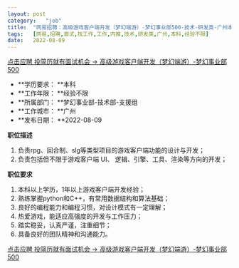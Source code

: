 ```yaml
---
layout:	post
category:	"job"
title:	"网易招聘：高级游戏客户端开发（梦幻端游）-梦幻事业部500-技术-研发类-广州本科经验不限"
tags:	[网易,招聘,面试,找工作,工作,内推,技术,研发类,广州,本科,经验不限]
date:	2022-08-09
---
```


[点击应聘 投简历就有面试机会 -> 高级游戏客户端开发（梦幻端游）-梦幻事业部500](http://mobile.bole.netease.com/bole/boleDetail?id=40919&employeeId=346f03c3cda5f04c&key=all)



- **学历要求： **本科
- **工作年限： **经验不限
- **所属部门： **梦幻事业部-技术部-支援组
- **工作城市： **广州
- **发布日期： **2022-08-09



**职位描述**
1. 负责rpg、回合制、slg等类型项目的游戏客户端功能的设计与开发；
2. 负责包括但不限于游戏客户端 UI、 逻辑、引擎、工具、渲染等方向的开发；



**职位要求**
1. 本科以上学历，1年以上游戏客户端开发经验； 
2. 熟练掌握python和C++，有常用数据结构和算法基础； 
3. 良好的编程能力和编程习惯，对设计模式有一定理解； 
4. 热爱游戏，能适应高强度的开发与工作压力； 
5. 踏实稳妥，认真严谨，注重细节；
6. 具备良好的团队精神和沟通能力。



[点击应聘 投简历就有面试机会 -> 高级游戏客户端开发（梦幻端游）-梦幻事业部500](http://mobile.bole.netease.com/bole/boleDetail?id=40919&employeeId=346f03c3cda5f04c&key=all)